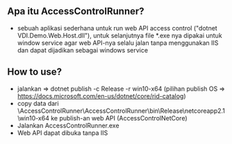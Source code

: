 ## Apa itu AccessControlRunner?
- sebuah aplikasi sederhana untuk run web API access control ("dotnet VDI.Demo.Web.Host.dll"), untuk selanjutnya file *.exe nya dipakai untuk window service agar web API-nya selalu jalan tanpa menggunakan IIS dan dapat dijadikan sebagai windows service

## How to use?
- jalankan => dotnet publish -c Release -r win10-x64 (pilihan publish OS => https://docs.microsoft.com/en-us/dotnet/core/rid-catalog)
- copy data dari \AccessControlRunner\AccessControlRunner\bin\Release\netcoreapp2.1\win10-x64 ke publish-an web API (AccessControlNetCore)
- Jalankan AccessControlRunner.exe
- Web API dapat dibuka tanpa IIS